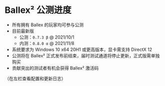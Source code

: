 # Ballex² 公测进度

- 所有拥有 Ballex 的玩家均可参与公测
- 目前最新版
  - 公测：`0.7.3 β` @ 2021/10/1
  - 内测：`0.8.0 α` @ 2021/11/8
- 系统要求为 Windows 10 x64 20H1 或更高版本，显卡需支持 DirectX 12
- 公测将在 Ballex² 正式发布前结束，届时测试通道将停止更新，正式版需单独购买
- 贡献突出的测试者有机会获得 Ballex² 激活码

（在左栏查看配置和更新日志）
